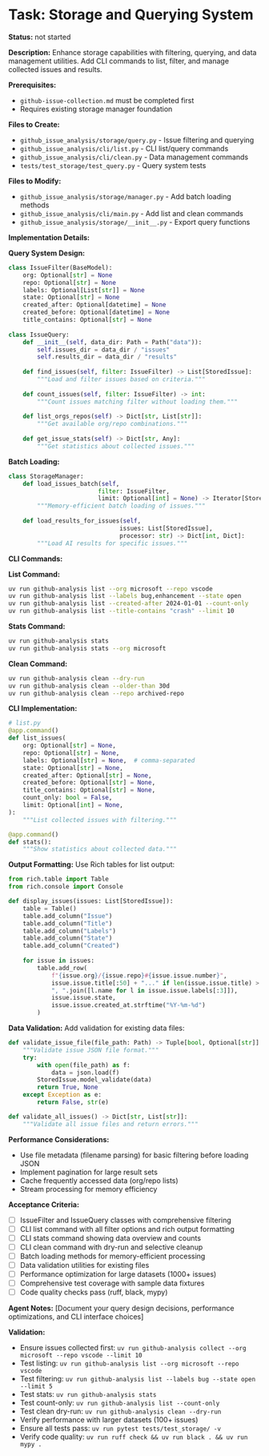 # Task: Storage and Querying System

**Status:** not started

**Description:**
Enhance storage capabilities with filtering, querying, and data management utilities. Add CLI commands to list, filter, and manage collected issues and results.

**Prerequisites:**
- `github-issue-collection.md` must be completed first
- Requires existing storage manager foundation

**Files to Create:**
- `github_issue_analysis/storage/query.py` - Issue filtering and querying
- `github_issue_analysis/cli/list.py` - CLI list/query commands
- `github_issue_analysis/cli/clean.py` - Data management commands
- `tests/test_storage/test_query.py` - Query system tests

**Files to Modify:**
- `github_issue_analysis/storage/manager.py` - Add batch loading methods
- `github_issue_analysis/cli/main.py` - Add list and clean commands
- `github_issue_analysis/storage/__init__.py` - Export query functions

**Implementation Details:**

**Query System Design:**
```python
class IssueFilter(BaseModel):
    org: Optional[str] = None
    repo: Optional[str] = None
    labels: Optional[List[str]] = None
    state: Optional[str] = None
    created_after: Optional[datetime] = None
    created_before: Optional[datetime] = None
    title_contains: Optional[str] = None
    
class IssueQuery:
    def __init__(self, data_dir: Path = Path("data")):
        self.issues_dir = data_dir / "issues"
        self.results_dir = data_dir / "results"
    
    def find_issues(self, filter: IssueFilter) -> List[StoredIssue]:
        """Load and filter issues based on criteria."""
        
    def count_issues(self, filter: IssueFilter) -> int:
        """Count issues matching filter without loading them."""
        
    def list_orgs_repos(self) -> Dict[str, List[str]]:
        """Get available org/repo combinations."""
        
    def get_issue_stats(self) -> Dict[str, Any]:
        """Get statistics about collected issues."""
```

**Batch Loading:**
```python
class StorageManager:
    def load_issues_batch(self, 
                         filter: IssueFilter, 
                         limit: Optional[int] = None) -> Iterator[StoredIssue]:
        """Memory-efficient batch loading of issues."""
        
    def load_results_for_issues(self, 
                               issues: List[StoredIssue],
                               processor: str) -> Dict[int, Dict]:
        """Load AI results for specific issues."""
```

**CLI Commands:**

**List Command:**
```bash
uv run github-analysis list --org microsoft --repo vscode
uv run github-analysis list --labels bug,enhancement --state open
uv run github-analysis list --created-after 2024-01-01 --count-only
uv run github-analysis list --title-contains "crash" --limit 10
```

**Stats Command:**
```bash  
uv run github-analysis stats
uv run github-analysis stats --org microsoft
```

**Clean Command:**
```bash
uv run github-analysis clean --dry-run
uv run github-analysis clean --older-than 30d
uv run github-analysis clean --repo archived-repo
```

**CLI Implementation:**
```python
# list.py
@app.command()
def list_issues(
    org: Optional[str] = None,
    repo: Optional[str] = None,
    labels: Optional[str] = None,  # comma-separated
    state: Optional[str] = None,
    created_after: Optional[str] = None,
    created_before: Optional[str] = None,
    title_contains: Optional[str] = None,
    count_only: bool = False,
    limit: Optional[int] = None,
):
    """List collected issues with filtering."""

@app.command() 
def stats():
    """Show statistics about collected data."""
```

**Output Formatting:**
Use Rich tables for list output:
```python
from rich.table import Table
from rich.console import Console

def display_issues(issues: List[StoredIssue]):
    table = Table()
    table.add_column("Issue")
    table.add_column("Title")  
    table.add_column("Labels")
    table.add_column("State")
    table.add_column("Created")
    
    for issue in issues:
        table.add_row(
            f"{issue.org}/{issue.repo}#{issue.issue.number}",
            issue.issue.title[:50] + "..." if len(issue.issue.title) > 50 else issue.issue.title,
            ", ".join([l.name for l in issue.issue.labels[:3]]),
            issue.issue.state,
            issue.issue.created_at.strftime("%Y-%m-%d")
        )
```

**Data Validation:**
Add validation for existing data files:
```python
def validate_issue_file(file_path: Path) -> Tuple[bool, Optional[str]]:
    """Validate issue JSON file format."""
    try:
        with open(file_path) as f:
            data = json.load(f)
        StoredIssue.model_validate(data)
        return True, None
    except Exception as e:
        return False, str(e)

def validate_all_issues() -> Dict[str, List[str]]:
    """Validate all issue files and return errors."""
```

**Performance Considerations:**
- Use file metadata (filename parsing) for basic filtering before loading JSON
- Implement pagination for large result sets
- Cache frequently accessed data (org/repo lists)
- Stream processing for memory efficiency

**Acceptance Criteria:**
- [ ] IssueFilter and IssueQuery classes with comprehensive filtering
- [ ] CLI list command with all filter options and rich output formatting
- [ ] CLI stats command showing data overview and counts
- [ ] CLI clean command with dry-run and selective cleanup
- [ ] Batch loading methods for memory-efficient processing  
- [ ] Data validation utilities for existing files
- [ ] Performance optimization for large datasets (1000+ issues)
- [ ] Comprehensive test coverage with sample data fixtures
- [ ] Code quality checks pass (ruff, black, mypy)

**Agent Notes:**
[Document your query design decisions, performance optimizations, and CLI interface choices]

**Validation:**
- Ensure issues collected first: `uv run github-analysis collect --org microsoft --repo vscode --limit 10`
- Test listing: `uv run github-analysis list --org microsoft --repo vscode`
- Test filtering: `uv run github-analysis list --labels bug --state open --limit 5`
- Test stats: `uv run github-analysis stats`
- Test count-only: `uv run github-analysis list --count-only`
- Test clean dry-run: `uv run github-analysis clean --dry-run`
- Verify performance with larger datasets (100+ issues)
- Ensure all tests pass: `uv run pytest tests/test_storage/ -v`
- Verify code quality: `uv run ruff check && uv run black . && uv run mypy .`